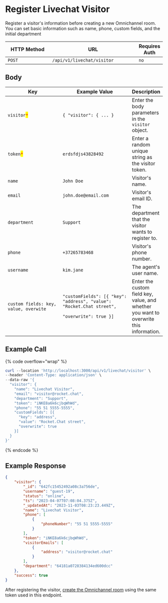 # Register Livechat Visitor

Register a visitor's information before creating a new Omnichannel room. You can set basic information such as name, phone, custom fields, and the initial department

<table><thead><tr><th width="163">HTTP Method</th><th width="296">URL</th><th>Requires Auth</th></tr></thead><tbody><tr><td><code>POST</code></td><td><code>/api/v1/livechat/visitor</code></td><td><code>no</code></td></tr></tbody></table>

## Body

<table><thead><tr><th width="216.33333333333331">Key</th><th width="248">Example Value</th><th>Description</th></tr></thead><tbody><tr><td><code>visitor</code><mark style="color:red;"><code>*</code></mark></td><td><code>{ "visitor": { ... }</code></td><td>Enter the body parameters in the <code>visitor</code> object.</td></tr><tr><td><code>token</code><mark style="color:red;"><code>*</code></mark></td><td><code>erdsfdjs43828492</code></td><td>Enter a random unique string as the visitor token.</td></tr><tr><td><code>name</code></td><td><code>John Doe</code></td><td>Visitor's name.</td></tr><tr><td><code>email</code></td><td><code>john.doe@email.com</code></td><td>Visitor's email ID.</td></tr><tr><td><code>department</code></td><td><code>Support</code></td><td>The department that the visitor wants to register to.</td></tr><tr><td><code>phone</code></td><td><code>+37265783468</code></td><td>Visitor's phone number.</td></tr><tr><td><code>username</code></td><td><code>kim.jane</code></td><td>The agent's user name.</td></tr><tr><td><code>custom fields: key, value, overwite</code></td><td><p><code>"customFields": [{ "key": "address", "value": "Rocket.Chat street",</code> </p><p><code>"overwrite": true }]</code></p></td><td>Enter the custom field key, value, and whether you want to overwrite this information.</td></tr></tbody></table>

## Example Call

{% code overflow="wrap" %}
```powershell
curl --location 'http://localhost:3000/api/v1/livechat/visitor' \
--header 'Content-Type: application/json' \
--data-raw '{
  "visitor": {
    "name": "Livechat Visitor",
    "email": "visitor@rocket.chat",
    "department": "Support",
    "token": "iNKE8a6k6cjbqWhWd",
    "phone": "55 51 5555-5555",
    "customFields": [{
      "key": "address",
      "value": "Rocket.Chat street",
      "overwrite": true
    }]
  }
}'
```
{% endcode %}

## Example Response

```json
{
    "visitor": {
        "_id": "642fc15452492a08c3a756de",
        "username": "guest-19",
        "status": "online",
        "ts": "2023-04-07T07:08:04.375Z",
        "_updatedAt": "2023-11-03T08:23:23.449Z",
        "name": "Livechat Visitor",
        "phone": [
            {
                "phoneNumber": "55 51 5555-5555"
            }
        ],
        "token": "iNKE8a6k6cjbqWhWd",
        "visitorEmails": [
            {
                "address": "visitor@rocket.chat"
            }
        ],
        "department": "64181a0728384134ed600dcc"
    },
    "success": true
}
```

After registering the visitor, [create the Omnichannel room](../livechat-room/get-or-create-livechat-rooms.md) using the same token used in this endpoint.
